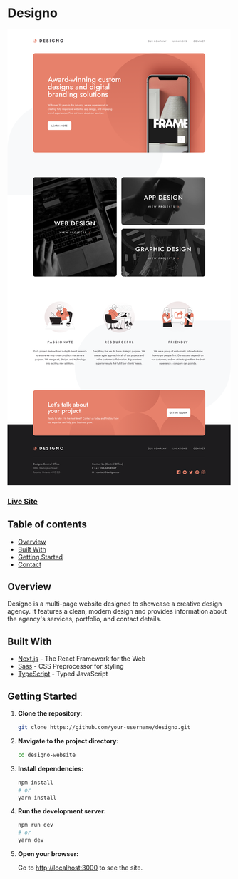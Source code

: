 # Designo

![Designo Preview](./public/design/preview.png)

### [Live Site](#)

## Table of contents

- [Overview](#overview)
- [Built With](#built-with)
- [Getting Started](#getting-started)
- [Contact](#contact)

## Overview

Designo is a multi-page website designed to showcase a creative design agency. It features a clean, modern design and provides information about the agency's services, portfolio, and contact details.

## Built With

- [Next.js](https://nextjs.org/) - The React Framework for the Web
- [Sass](https://sass-lang.com/) - CSS Preprocessor for styling
- [TypeScript](https://www.typescriptlang.org/) - Typed JavaScript

## Getting Started

1. **Clone the repository:**

   ```sh
   git clone https://github.com/your-username/designo.git
   ```

2. **Navigate to the project directory:**

   ```sh
   cd designo-website
   ```

3. **Install dependencies:**

   ```sh
   npm install
   # or
   yarn install
   ```

4. **Run the development server:**

   ```sh
   npm run dev
   # or
   yarn dev
   ```

5. **Open your browser:**

   Go to [http://localhost:3000](http://localhost:3000) to see the site.

